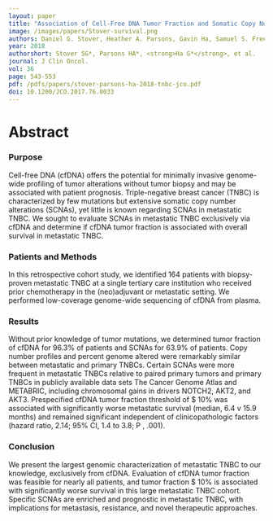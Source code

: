 ```yaml
---
layout: paper
title: "Association of Cell-Free DNA Tumor Fraction and Somatic Copy Number Alterations With Survival in Metastatic Triple-Negative Breast Cancer"
image: /images/papers/Stover-survival.png
authors: Daniel G. Stover, Heather A. Parsons, Gavin Ha, Samuel S. Freeman, William T. Barry, Hao Guo, Atish D. Choudhury, Gregory Gydush, Sarah C. Reed, Justin Rhoades, Denisse Rotem, Melissa E. Hughes, Deborah A. Dillon, Ann H. Partridge, NikhilWagle, Ian E. Krop, Gad Getz, Todd R. Golub, J. Christopher Love, Eric P.Winer, Sara M. Tolaney, Nancy U. Lin, and Viktor A. Adalsteinsson.
year: 2018
authorshort: Stover SG*, Parsons HA*, <strong>Ha G*</strong>, et al. 
journal: J Clin Oncol.
vol: 36
page: 543-553
pdf: /pdfs/papers/stover-parsons-ha-2018-tnbc-jco.pdf
doi: 10.1200/JCO.2017.76.0033
---
```


# Abstract

### Purpose
Cell-free DNA (cfDNA) offers the potential for minimally invasive genome-wide profiling of tumor alterations without tumor biopsy and may be associated with patient prognosis. Triple-negative breast cancer (TNBC) is characterized by few mutations but extensive somatic copy number alterations (SCNAs), yet little is known regarding SCNAs in metastatic TNBC. We sought to evaluate SCNAs in metastatic TNBC exclusively via cfDNA and determine if cfDNA tumor fraction is associated with overall survival in metastatic TNBC.

### Patients and Methods
In this retrospective cohort study, we identified 164 patients with biopsy-proven metastatic TNBC at a single tertiary care institution who received prior chemotherapy in the (neo)adjuvant or metastatic setting. We performed low-coverage genome-wide sequencing of cfDNA from plasma.

### Results
Without prior knowledge of tumor mutations, we determined tumor fraction of cfDNA for 96.3% of patients and SCNAs for 63.9% of patients. Copy number profiles and percent genome altered were remarkably similar between metastatic and primary TNBCs. Certain SCNAs were more frequent in metastatic TNBCs relative to paired primary tumors and primary TNBCs in publicly available data sets The Cancer Genome Atlas and METABRIC, including chromosomal gains in drivers NOTCH2, AKT2, and AKT3. Prespecified cfDNA tumor fraction threshold of $ 10% was associated with significantly worse metastatic survival (median, 6.4 v 15.9 months) and remained significant independent of clinicopathologic factors (hazard ratio, 2.14; 95% CI, 1.4 to 3.8; P , .001).

### Conclusion
We present the largest genomic characterization of metastatic TNBC to our knowledge, exclusively from cfDNA. Evaluation of cfDNA tumor fraction was feasible for nearly all patients, and tumor fraction $ 10% is associated with significantly worse survival in this large metastatic TNBC cohort. Specific SCNAs are enriched and prognostic in metastatic TNBC, with implications for metastasis, resistance, and novel therapeutic approaches.